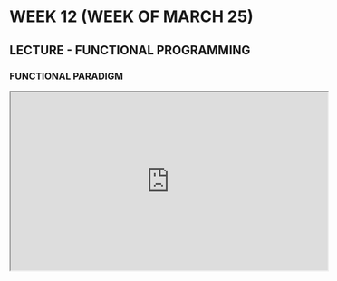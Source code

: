 # WEEK 12 (WEEK OF MARCH 25)
## LECTURE - FUNCTIONAL PROGRAMMING
### FUNCTIONAL PARADIGM
<div class="video-container-16by9"><iframe width="560" height="315" src="https://youtube.com/embed/_uXZ8HvHH7o"></iframe></div>

<!-- ## ACTIVITIES
### RESEARCH
- Determine if your chosen programming language is functional programming capable. To what extent does it support functional? Fully, partially, or not at all? Are there any functional-like tools (e.g. functions, methods) that replicate some functional behaviours?
- What Git tools are available to your IDE or code editor of choice? Is there a GitHub integration? Are features provided natively in the IDE / editor, or through a plugin / extension? Is there a diff tool available?  

### REFLECT
- What device constraints have you experienced in your own mobile device usage? Have you experienced any pain points, or friction in the use of a device? Do you use any accessibility features, or are there any accessibility features that you wish were available (considering either your usage, or a friend's usage)?
- How has your Git knowledge improved in the last few weeks? In the last few months? What is one area of Git that you know little about, or that you are confused about?  

### COMMUNITY CODE
At this you should *start* formulating a clear idea how you would like to contribute to your community; your idea need not be complete right now, but you should be at the stage of being able to articulate at initial steps. If you are having trouble with this check out the list of ideas in the assignment description.

You should also have in hand some code representing a handful of hours of work: This could be a continuation of the code experimentation started last week, or it could be a completely new path. Whether this code is 10 lines or 100 isn't important, but you should be able to demonstrate (through documentation or presentation) what that code represents in your learning process.


### COMMUNITY CODE
By this week you should be thinking about the steps you need to take wrap up the your community code assignment. This means ensuring that you have a distinct contribution, clear documentation and justification, and any additional supports where needed. This is also a good time to consider refactoring for clarity, idiomatic approaches, or to conform to your community's style expectations.

The code that you have produced for this project is likely more extensive than the specific code you intend to point to as your actual community contribution. For example, you may have completed multiple tutorials, or produced a number of coding experiments along the way to help you better understand your community and your goals. The final code that represents the community contribution might be relatively small (a couple dozen lines, for example) but is backed up / supported by all the other code you've written as part of this project. You should submit all the code you have produced to an appropriate repository, but you need only make your contribution well-organized, well-written and properly documented. -->